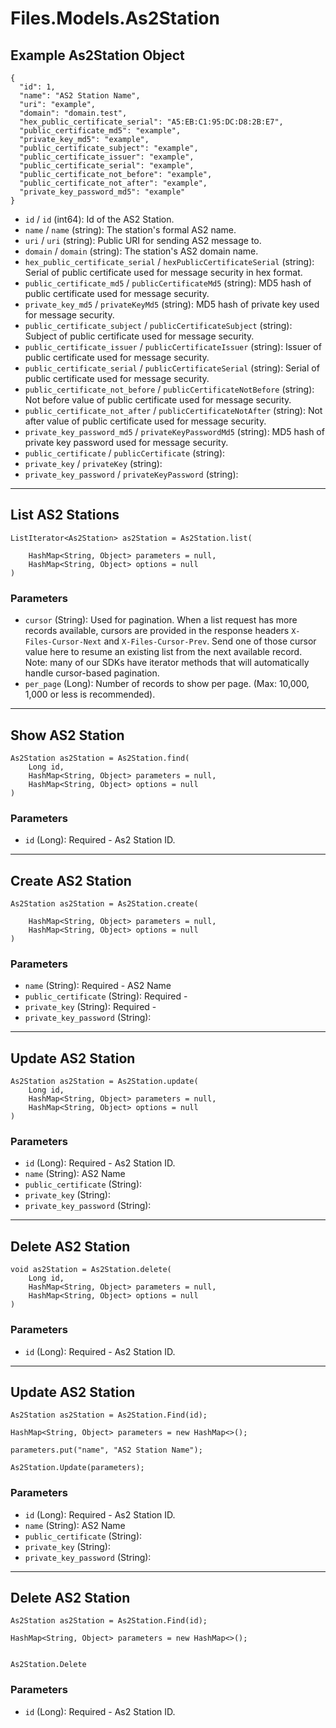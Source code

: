 # Files.Models.As2Station

## Example As2Station Object

```
{
  "id": 1,
  "name": "AS2 Station Name",
  "uri": "example",
  "domain": "domain.test",
  "hex_public_certificate_serial": "A5:EB:C1:95:DC:D8:2B:E7",
  "public_certificate_md5": "example",
  "private_key_md5": "example",
  "public_certificate_subject": "example",
  "public_certificate_issuer": "example",
  "public_certificate_serial": "example",
  "public_certificate_not_before": "example",
  "public_certificate_not_after": "example",
  "private_key_password_md5": "example"
}
```

* `id` / `id`  (int64): Id of the AS2 Station.
* `name` / `name`  (string): The station's formal AS2 name.
* `uri` / `uri`  (string): Public URI for sending AS2 message to.
* `domain` / `domain`  (string): The station's AS2 domain name.
* `hex_public_certificate_serial` / `hexPublicCertificateSerial`  (string): Serial of public certificate used for message security in hex format.
* `public_certificate_md5` / `publicCertificateMd5`  (string): MD5 hash of public certificate used for message security.
* `private_key_md5` / `privateKeyMd5`  (string): MD5 hash of private key used for message security.
* `public_certificate_subject` / `publicCertificateSubject`  (string): Subject of public certificate used for message security.
* `public_certificate_issuer` / `publicCertificateIssuer`  (string): Issuer of public certificate used for message security.
* `public_certificate_serial` / `publicCertificateSerial`  (string): Serial of public certificate used for message security.
* `public_certificate_not_before` / `publicCertificateNotBefore`  (string): Not before value of public certificate used for message security.
* `public_certificate_not_after` / `publicCertificateNotAfter`  (string): Not after value of public certificate used for message security.
* `private_key_password_md5` / `privateKeyPasswordMd5`  (string): MD5 hash of private key password used for message security.
* `public_certificate` / `publicCertificate`  (string): 
* `private_key` / `privateKey`  (string): 
* `private_key_password` / `privateKeyPassword`  (string): 


---

## List AS2 Stations

```
ListIterator<As2Station> as2Station = As2Station.list(
    
    HashMap<String, Object> parameters = null,
    HashMap<String, Object> options = null
)
```

### Parameters

* `cursor` (String): Used for pagination.  When a list request has more records available, cursors are provided in the response headers `X-Files-Cursor-Next` and `X-Files-Cursor-Prev`.  Send one of those cursor value here to resume an existing list from the next available record.  Note: many of our SDKs have iterator methods that will automatically handle cursor-based pagination.
* `per_page` (Long): Number of records to show per page.  (Max: 10,000, 1,000 or less is recommended).


---

## Show AS2 Station

```
As2Station as2Station = As2Station.find(
    Long id, 
    HashMap<String, Object> parameters = null,
    HashMap<String, Object> options = null
)
```

### Parameters

* `id` (Long): Required - As2 Station ID.


---

## Create AS2 Station

```
As2Station as2Station = As2Station.create(
    
    HashMap<String, Object> parameters = null,
    HashMap<String, Object> options = null
)
```

### Parameters

* `name` (String): Required - AS2 Name
* `public_certificate` (String): Required - 
* `private_key` (String): Required - 
* `private_key_password` (String): 


---

## Update AS2 Station

```
As2Station as2Station = As2Station.update(
    Long id, 
    HashMap<String, Object> parameters = null,
    HashMap<String, Object> options = null
)
```

### Parameters

* `id` (Long): Required - As2 Station ID.
* `name` (String): AS2 Name
* `public_certificate` (String): 
* `private_key` (String): 
* `private_key_password` (String): 


---

## Delete AS2 Station

```
void as2Station = As2Station.delete(
    Long id, 
    HashMap<String, Object> parameters = null,
    HashMap<String, Object> options = null
)
```

### Parameters

* `id` (Long): Required - As2 Station ID.


---

## Update AS2 Station

```
As2Station as2Station = As2Station.Find(id);

HashMap<String, Object> parameters = new HashMap<>();

parameters.put("name", "AS2 Station Name");

As2Station.Update(parameters);
```

### Parameters

* `id` (Long): Required - As2 Station ID.
* `name` (String): AS2 Name
* `public_certificate` (String): 
* `private_key` (String): 
* `private_key_password` (String): 


---

## Delete AS2 Station

```
As2Station as2Station = As2Station.Find(id);

HashMap<String, Object> parameters = new HashMap<>();


As2Station.Delete
```

### Parameters

* `id` (Long): Required - As2 Station ID.
